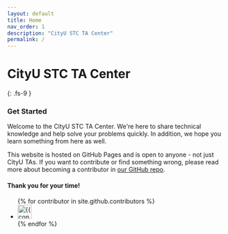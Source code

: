 ```yaml
---
layout: default
title: Home
nav_order: 1
description: "CityU STC TA Center"
permalink: /
---
```


# CityU STC TA Center
{: .fs-9 }

### Get Started

Welcome to the CityU STC TA Center. We're here to share technical knowledge and help solve your problems quickly. In addition, we hope you learn something from here as well. 

This website is hosted on GitHub Pages and is open to anyone - not just CityU TAs. If you want to contribute or find something wrong, please read more about becoming a contributor in [our GitHub repo](https://github.com/cityuseattle/cityuseattle.github.io#contributing).

#### Thank you for your time!

<ul class="list-style-none">
{% for contributor in site.github.contributors %}
  <li class="d-inline-block mr-1">
     <a href="{{ contributor.html_url }}"><img src="{{ contributor.avatar_url }}" width="32" height="32" alt="{{ contributor.login }}"/></a>
  </li>
{% endfor %}
</ul>
